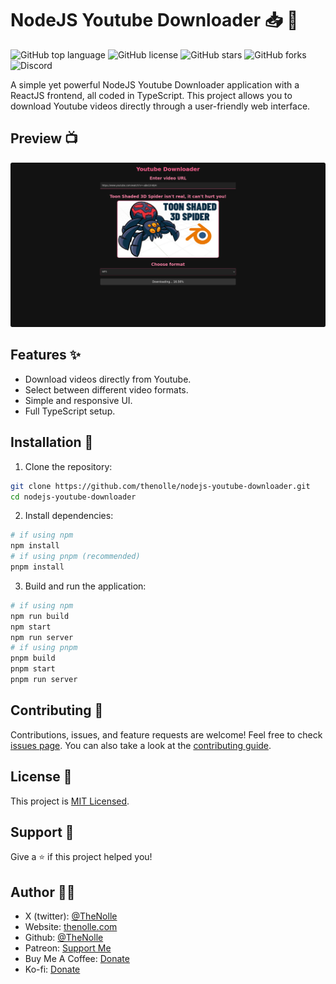 # NodeJS Youtube Downloader 📥 🎥

![GitHub top language](https://img.shields.io/github/languages/top/thenolle/nodejs-youtube-downloader?color=blue&logo=typescript)
![GitHub license](https://img.shields.io/badge/license-MIT-green)
![GitHub stars](https://img.shields.io/github/stars/thenolle/nodejs-youtube-downloader?style=social)
![GitHub forks](https://img.shields.io/github/forks/thenolle/nodejs-youtube-downloader?style=social)
![Discord](https://img.shields.io/discord/1089982724158279933?label=Discord&logo=discord&logoColor=white)

A simple yet powerful NodeJS Youtube Downloader application with a ReactJS frontend, all coded in TypeScript. This project allows you to download Youtube videos directly through a user-friendly web interface.


## Preview 📺
![Preview](.github/preview.png)

## Features ✨
- Download videos directly from Youtube.
- Select between different video formats.
- Simple and responsive UI.
- Full TypeScript setup.

## Installation 🔧
1. Clone the repository:
```bash
git clone https://github.com/thenolle/nodejs-youtube-downloader.git
cd nodejs-youtube-downloader
```
2. Install dependencies:
```bash
# if using npm
npm install
# if using pnpm (recommended)
pnpm install
```
3. Build and run the application:
```bash
# if using npm
npm run build
npm start
npm run server
# if using pnpm
pnpm build
pnpm start
pnpm run server
```

## Contributing 🤝
Contributions, issues, and feature requests are welcome! Feel free to check [issues page](https://github.com/thenolle/nodejs-youtube-downloader/issues). You can also take a look at the [contributing guide](CONTRIBUTING.md).

## License 📝
This project is [MIT Licensed](LICENSE).

## Support 💖
Give a ⭐️ if this project helped you!

## Author 👨‍💻
- X (twitter): [@TheNolle](https://twitter.com/thenolly_)
- Website: [thenolle.com](https://thenolle.com)
- Github: [@TheNolle](https://github.com/thenolle)
- Patreon: [Support Me](https://patreon.com/_nolly)
- Buy Me A Coffee: [Donate](https://www.buymeacoffee.com/thenolle)
- Ko-fi: [Donate](https://ko-fi.com/nolly__)